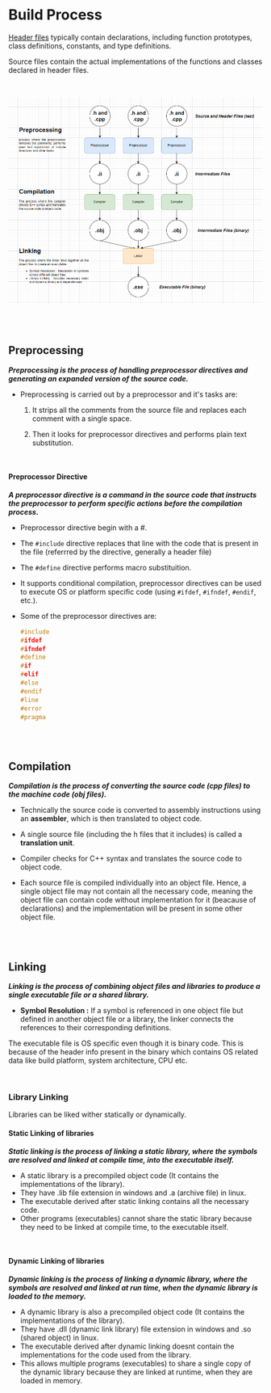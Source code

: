 # Build Process

[Header files](./cpp-specific-features/cpp-headers.md) typically contain declarations, including function prototypes, class definitions, constants, and type definitions.

Source files contain the actual implementations of the functions and classes declared in header files.

<br>

![build](../_assets/build-process.png)

<br>
<br>


## Preprocessing

**_Preprocessing is the process of handling preprocessor directives and generating an expanded version of the source code._**

- Preprocessing is carried out by a preprocessor and it's tasks are:

  1. It strips all the comments from the source file and replaces each comment with a single space.

  2. Then it looks for preprocessor directives and performs plain text substitution.

<br>

#### Preprocessor Directive

**_A preprocessor directive is a command in the source code that instructs the preprocessor to perform specific actions before the compilation process._**

- Preprocessor directive begin with a #.

- The `#include` directive replaces that line with the code that is present in the file (referrred by the directive, generally a header file)
- The `#define` directive performs macro substituition.
- It supports conditional compilation, preprocessor directives can be used to execute OS or platform specific code (using `#ifdef`, `#ifndef`, `#endif`, etc.).

- Some of the preprocessor directives are:

  ```cpp
  #include
  #ifdef
  #ifndef
  #define
  #if
  #elif
  #else
  #endif
  #line
  #error
  #pragma
  ```

<br>
<br>

## Compilation

**_Compilation is the process of converting the source code (cpp files) to the machine code (obj files)._**

- Technically the source code is converted to assembly instructions using an **assembler**, which is then translated to object code.

- A single source file (including the h files that it includes) is called a **translation unit**.
- Compiler checks for C++ syntax and translates the source code to object code.

- Each source file is compiled individually into an object file. Hence, a single object file may not contain all the necessary code, meaning the object file can contain code without implementation for it (beacause of declarations) and the implementation will be present in some other object file.

<br>
<br>

## Linking

**_Linking is the process of combining object files and libraries to produce a single executable file or a shared library._**

- **Symbol Resolution :** If a symbol is referenced in one object file but defined in another object file or a library, the linker connects the references to their corresponding definitions.

The executable file is OS specific even though it is binary code. This is because of the header info present in the binary which contains OS related data like build platform, system architecture, CPU etc.

<br>

### Library Linking

Libraries can be liked wither statically or dynamically.

#### Static Linking of libraries

**_Static linking is the process of linking a static library, where the symbols are resolved and linked at compile time, into the executable itself._**

- A static library is a precompiled object code (It contains the implementations of the library).
- They have .lib file extension in windows and .a (archive file) in linux.
- The executable derived after static linking contains all the necessary code.
- Other programs (executables) cannot share the static library because they need to be linked at compile time, to the executable itself.

<br>

#### Dynamic Linking of libraries

**_Dynamic linking is the process of linking a dynamic library, where the symbols are resolved and linked at run time, when the dynamic library is loaded to the memory._**

- A dynamic library is also a precompiled object code (It contains the implementations of the library).
- They have .dll (dynamic link library) file extension in windows and .so (shared object) in linux.
- The executable derived after dynamic linking doesnt contain the implementations for the code used from the library.
- This allows multiple programs (executables) to share a single copy of the dynamic library because they are linked at runtime, when they are loaded in memory.

<br>
<br>
<br>